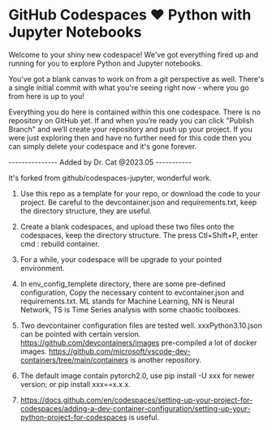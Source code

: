 # GitHub Codespaces ♥️ Python with Jupyter Notebooks 

Welcome to your shiny new codespace! We've got everything fired up and running for you to explore Python and Jupyter notebooks.

You've got a blank canvas to work on from a git perspective as well. There's a single initial commit with what you're seeing right now - where you go from here is up to you!

Everything you do here is contained within this one codespace. There is no repository on GitHub yet. If and when you’re ready you can click "Publish Branch" and we’ll create your repository and push up your project. If you were just exploring then and have no further need for this code then you can simply delete your codespace and it's gone forever.

--------------- Added by Dr. Cat @2023.05 -----------

It's forked from github/codespaces-jupyter, wonderful work.

1. Use this repo as a template for your repo, or download the code to your project. Be careful to the devcontainer.json and requirements.txt, keep the directory structure, they are useful.

2. Create a blank codespaces, and upload these two files onto the codespaces, keep the directory structure. The press Ctl+Shift+P, enter cmd : rebuild container. 

3. For a while, your codespace will be upgrade to your pointed environment.

4. In env_config_templete directory, there are some pre-defined configuration, Copy the necessary content to evcontainer.json and requirements.txt. ML stands for Machine Learning, NN is Neural Network, TS is Time Series analysis with some chaotic toolboxes.

5. Two devcontainer configuration files are tested well. xxxPython3.10.json can be pointed with certain version.
https://github.com/devcontainers/images pre-compiled a lot of docker images. https://github.com/microsoft/vscode-dev-containers/tree/main/containers is another repository. 

6. The default image contain pytorch2.0, use pip install -U xxx for newer version; or pip install xxx==x.x.x.

7. https://docs.github.com/en/codespaces/setting-up-your-project-for-codespaces/adding-a-dev-container-configuration/setting-up-your-python-project-for-codespaces  is useful.